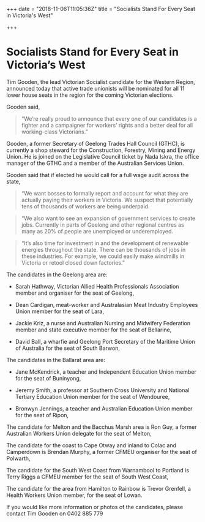 +++
date = "2018-11-06T11:05:36Z"
title = "Socialists Stand For Every Seat in Victoria's West"

+++

# Socialists Stand for Every Seat in Victoria’s West

Tim Gooden, the lead Victorian Socialist candidate for the Western Region, announced today that active trade unionists will be nominated for all 11 lower house seats in the region for the coming Victorian elections.

Gooden said, 

>“We’re really proud to announce that every one of our candidates is a fighter and a campaigner for workers’ rights and a better deal for all working-class Victorians.”

Gooden, a former Secretary of Geelong Trades Hall Council (GTHC), is currently a shop steward for the Construction, Forestry, Mining and Energy Union. He is joined on the Legislative Council ticket by Nada Iskra, the office manager of the GTHC and a member of the Australian Services Union.

Gooden said that if elected he would call for a full wage audit across the state, 

>“We want bosses to formally report and account for what they are actually paying their workers in Victoria. We suspect that potentially tens of thousands of workers are being underpaid.

>“We also want to see an expansion of government services to create jobs. Currently in parts of Geelong and other regional centres as many as 20% of people are unemployed or underemployed.

>“It’s also time for investment in and the development of renewable energies throughout the state. There can be thousands of jobs in these industries. For example, we could easily make windmills in Victoria or retool closed down factories.”

The candidates in the Geelong area are:

- Sarah Hathway, Victorian Allied Health Professionals Association member and organiser for the seat of Geelong,

- Dean Cardigan, meat-worker and Australasian Meat Industry Employees Union member for the seat of Lara,

- Jackie Kriz, a nurse and Australian Nursing and Midwifery Federation member and state executive member for the seat of Bellarine,

- David Ball, a wharfie and Geelong Port Secretary of the Maritime Union of Australia for the seat of South Barwon,

The candidates in the Ballarat area are:

- Jane McKendrick, a teacher and Independent Education Union member for the seat of Buninyong,

- Jeremy Smith, a professor at Southern Cross University and National Tertiary Education Union member for the seat of Wendouree,

- Bronwyn Jennings, a teacher and Australian Education Union member for the seat of Ripon,

The candidate for Melton and the Bacchus Marsh area is Ron Guy, a former Australian Workers Union delegate for the seat of Melton,

The candidate for the coast to Cape Otway and inland to Colac and Camperdown is Brendan Murphy, a former CFMEU organiser for the seat of Polwarth,

The candidate for the South West Coast from Warnambool to Portland is Terry Riggs a CFMEU member for the seat of South West Coast,

The candidate for the area from Hamilton to Rainbow is Trevor Grenfell, a Health Workers Union member, for the seat of Lowan.

If you would like more information or photos of the candidates, please contact Tim Gooden on 0402 885 779
